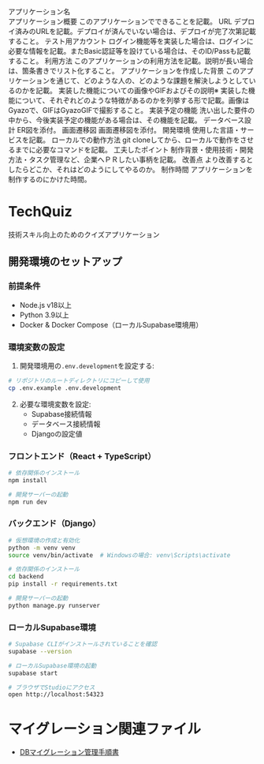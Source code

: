 アプリケーション名	
アプリケーション概要	このアプリケーションでできることを記載。
URL	デプロイ済みのURLを記載。デプロイが済んでいない場合は、デプロイが完了次第記載すること。
テスト用アカウント	ログイン機能等を実装した場合は、ログインに必要な情報を記載。またBasic認証等を設けている場合は、そのID/Passも記載すること。
利用方法	このアプリケーションの利用方法を記載。説明が長い場合は、箇条書きでリスト化すること。
アプリケーションを作成した背景	このアプリケーションを通じて、どのような人の、どのような課題を解決しようとしているのかを記載。
実装した機能についての画像やGIFおよびその説明※	実装した機能について、それぞれどのような特徴があるのかを列挙する形で記載。画像はGyazoで、GIFはGyazoGIFで撮影すること。
実装予定の機能	洗い出した要件の中から、今後実装予定の機能がある場合は、その機能を記載。
データベース設計	ER図を添付。
画面遷移図	画面遷移図を添付。
開発環境	使用した言語・サービスを記載。
ローカルでの動作方法	git cloneしてから、ローカルで動作をさせるまでに必要なコマンドを記載。
工夫したポイント	制作背景・使用技術・開発方法・タスク管理など、企業へＰＲしたい事柄を記載。
改善点	より改善するとしたらどこか、それはどのようにしてやるのか。
制作時間	アプリケーションを制作するのにかけた時間。

# TechQuiz

技術スキル向上のためのクイズアプリケーション

## 開発環境のセットアップ

### 前提条件
- Node.js v18以上
- Python 3.9以上
- Docker & Docker Compose（ローカルSupabase環境用）

### 環境変数の設定

1. 開発環境用の`.env.development`を設定する:
```bash
# リポジトリのルートディレクトリにコピーして使用
cp .env.example .env.development
```

2. 必要な環境変数を設定:
   - Supabase接続情報
   - データベース接続情報
   - Djangoの設定値

### フロントエンド（React + TypeScript）

```bash
# 依存関係のインストール
npm install

# 開発サーバーの起動
npm run dev
```

### バックエンド（Django）

```bash
# 仮想環境の作成と有効化
python -m venv venv
source venv/bin/activate  # Windowsの場合: venv\Scripts\activate

# 依存関係のインストール
cd backend
pip install -r requirements.txt

# 開発サーバーの起動
python manage.py runserver
```

### ローカルSupabase環境

```bash
# Supabase CLIがインストールされていることを確認
supabase --version

# ローカルSupabase環境の起動
supabase start

# ブラウザでStudioにアクセス
open http://localhost:54323
```
# マイグレーション関連ファイル
- [DBマイグレーション管理手順書](docs/db_migration_guidelines.md)
